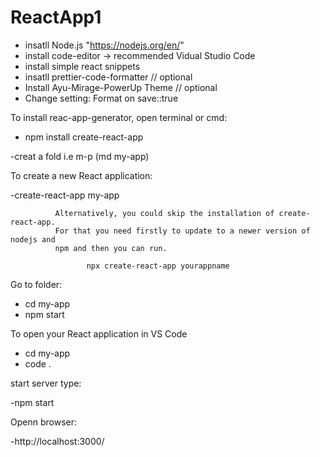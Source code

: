 # ReactApp1

- insatll Node.js  "https://nodejs.org/en/"
- install code-editor -> recommended Vidual Studio Code
- install simple react snippets
- insatll prettier-code-formatter  // optional
- Install Ayu-Mirage-PowerUp Theme // optional
- Change setting: Format on save::true


To install reac-app-generator, open terminal or cmd:

- npm install create-react-app

-creat a fold i.e m-p  (md my-app)

To create a new React application:

-create-react-app my-app

              Alternatively, you could skip the installation of create-react-app.
              For that you need firstly to update to a newer version of nodejs and
              npm and then you can run.
              
                     npx create-react-app yourappname

Go to folder:

- cd my-app
- npm start

To open your React application in VS Code

- cd my-app
- code .

start server type:

-npm start

Openn browser:

-http://localhost:3000/
